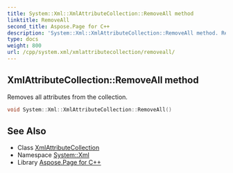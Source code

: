 ```yaml
---
title: System::Xml::XmlAttributeCollection::RemoveAll method
linktitle: RemoveAll
second_title: Aspose.Page for C++
description: 'System::Xml::XmlAttributeCollection::RemoveAll method. Removes all attributes from the collection in C++.'
type: docs
weight: 800
url: /cpp/system.xml/xmlattributecollection/removeall/
---
```

## XmlAttributeCollection::RemoveAll method


Removes all attributes from the collection.

```cpp
void System::Xml::XmlAttributeCollection::RemoveAll()
```

## See Also

* Class [XmlAttributeCollection](../)
* Namespace [System::Xml](../../)
* Library [Aspose.Page for C++](../../../)
